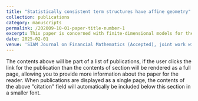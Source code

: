 ```yaml
---
title: "Statistically consistent term structures have affine geometry"
collection: publications
category: manuscripts
permalink: /202009-10-01-paper-title-number-1
excerpt: This paper is concerned with finite-dimensional models for the entire term structure for energy futures. As soon as a finite-dimensional set of possible yield curves is chosen, one likes to estimate the dynamic behaviour of the yield curve evolution from data. The estimated model should be free of arbitrage which is known to result in some drift condition. If the yield curve evolution is modelled by a diffusion, then this leaves the diffusion coefficient open for estimation. From a practical perspective, this requires that the chosen set of possible yield curves is compatible with any obtained diffusion coefficient. In this paper, we show that this compatibility enforces an affine geometry of the set of possible yield curves.
date: 2025-02-01
venue: 'SIAM Journal on Financial Mathematics (Accepted), joint work with Paul Eisenberg.'
---
```


The contents above will be part of a list of publications, if the user clicks the link for the publication than the contents of section will be rendered as a full page, allowing you to provide more information about the paper for the reader. When publications are displayed as a single page, the contents of the above "citation" field will automatically be included below this section in a smaller font.
